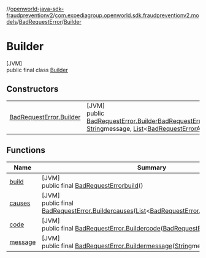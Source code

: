 //[openworld-java-sdk-fraudpreventionv2](../../../../index.md)/[com.expediagroup.openworld.sdk.fraudpreventionv2.models](../../index.md)/[BadRequestError](../index.md)/[Builder](index.md)

# Builder

[JVM]\
public final class [Builder](index.md)

## Constructors

| | |
|---|---|
| [BadRequestError.Builder](-bad-request-error.-builder.md) | [JVM]<br>public [BadRequestError.Builder](index.md)[BadRequestError.Builder](-bad-request-error.-builder.md)([BadRequestError.Code](../-code/index.md)code, [String](https://docs.oracle.com/javase/8/docs/api/java/lang/String.html)message, [List](https://docs.oracle.com/javase/8/docs/api/java/util/List.html)&lt;[BadRequestErrorAllOfCauses](../../-bad-request-error-all-of-causes/index.md)&gt;causes) |

## Functions

| Name | Summary |
|---|---|
| [build](build.md) | [JVM]<br>public final [BadRequestError](../index.md)[build](build.md)() |
| [causes](causes.md) | [JVM]<br>public final [BadRequestError.Builder](index.md)[causes](causes.md)([List](https://docs.oracle.com/javase/8/docs/api/java/util/List.html)&lt;[BadRequestErrorAllOfCauses](../../-bad-request-error-all-of-causes/index.md)&gt;causes) |
| [code](code.md) | [JVM]<br>public final [BadRequestError.Builder](index.md)[code](code.md)([BadRequestError.Code](../-code/index.md)code) |
| [message](message.md) | [JVM]<br>public final [BadRequestError.Builder](index.md)[message](message.md)([String](https://docs.oracle.com/javase/8/docs/api/java/lang/String.html)message) |
